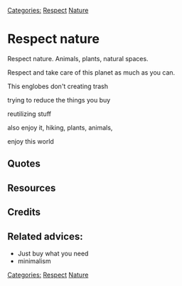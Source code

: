 [Categories:](../Categories/index.md) [Respect](../Categories/Respect.md) [Nature](../Categories/Nature.md)
# Respect nature

Respect nature. Animals, plants, natural spaces.

Respect and take care of this planet as much as you can.

This englobes don't creating trash

trying to reduce the things you buy

reutilizing stuff

also enjoy it, hiking, plants, animals,

enjoy this world

## Quotes

## Resources

## Credits

## Related advices:

- Just buy what you need
- minimalism

[Categories:](../Categories/index.md) [Respect](../Categories/Respect.md) [Nature](../Categories/Nature.md)